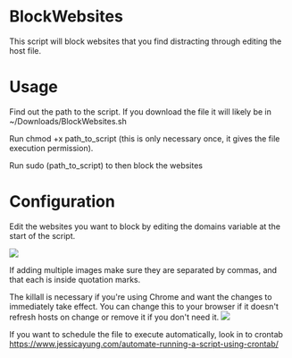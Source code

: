 # BlockWebsites
This script will block websites that you find distracting through editing the host file.

# Usage 
Find out the path to the script. If you download the file it will likely be in ~/Downloads/BlockWebsites.sh

Run chmod +x path_to_script (this is only necessary once, it gives the file execution permission).

Run sudo (path_to_script) to then block the websites 


# Configuration
Edit the websites you want to block by editing the domains variable at the start of the script. 


![](https://i.imgur.com/xPsylLa.jpg)


If adding multiple images make sure they are separated by commas, and that each is inside quotation marks.

The killall is necessary if you're using Chrome and want the changes to immediately take effect. You can change this to your browser if it doesn't refresh hosts on change or remove it if you don't need it.
![](https://i.imgur.com/bzuDJ9J.jpg)

If you want to schedule the file to execute automatically, look in to crontab https://www.jessicayung.com/automate-running-a-script-using-crontab/
